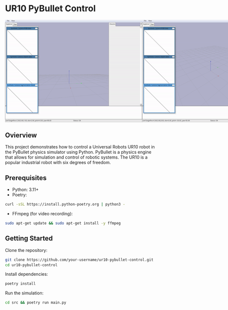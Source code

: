# UR10 PyBullet Control

<div style="display: flex; justify-content: space-between;">
    <img src="https://github.com/TristanBester/pybullet-UR10-navigation/blob/main/assets/demo_angle_two.gif" alt="Your GIF" width="450" />
    <img src="https://github.com/TristanBester/pybullet-UR10-navigation/blob/main/assets/demo_angle_one.gif" alt="Your GIF" width="450" />
</div>

## Ovierview
This project demonstrates how to control a Universal Robots UR10 robot in the PyBullet physics simulator using Python. PyBullet is a physics engine that allows for simulation and control of robotic systems. The UR10 is a popular industrial robot with six degrees of freedom.

## Prerequisites
- Python: 3.11+
- Poetry: 
```bash
curl -sSL https://install.python-poetry.org | python3 -
```
- FFmpeg (for video recording): 
```bash
sudo apt-get update && sudo apt-get install -y ffmpeg
```

## Getting Started
Clone the repository:

```bash
git clone https://github.com/your-username/ur10-pybullet-control.git
cd ur10-pybullet-control
``` 

Install dependencies:

```bash
poetry install
```

Run the simulation:

```bash
cd src && poetry run main.py
```



